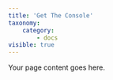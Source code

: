 ```yaml
---
title: 'Get The Console'
taxonomy:
    category:
        - docs
visible: true
---
```


Your page content goes here.
